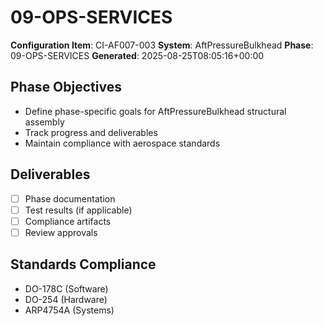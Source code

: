# 09-OPS-SERVICES

**Configuration Item**: CI-AF007-003
**System**: AftPressureBulkhead
**Phase**: 09-OPS-SERVICES
**Generated**: 2025-08-25T08:05:16+00:00

## Phase Objectives
- Define phase-specific goals for AftPressureBulkhead structural assembly
- Track progress and deliverables
- Maintain compliance with aerospace standards

## Deliverables
- [ ] Phase documentation
- [ ] Test results (if applicable)
- [ ] Compliance artifacts
- [ ] Review approvals

## Standards Compliance
- DO-178C (Software)
- DO-254 (Hardware)
- ARP4754A (Systems)

